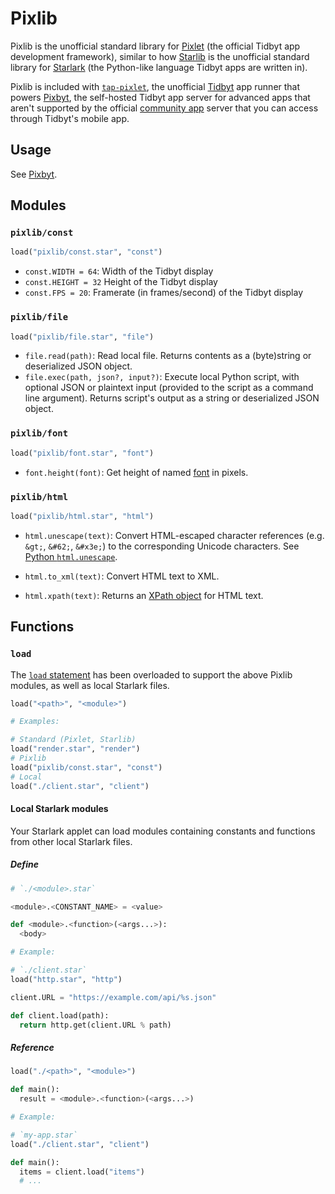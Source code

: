 # Pixlib

Pixlib is the unofficial standard library for [Pixlet](https://github.com/tidbyt/pixlet) (the official Tidbyt app development framework), similar to how [Starlib](https://github.com/qri-io/starlib) is the unofficial standard library for [Starlark](https://github.com/google/starlark-go) (the Python-like language Tidbyt apps are written in).

Pixlib is included with [`tap-pixlet`](https://github.com/DouweM/tap-pixlet), the unofficial [Tidbyt](https://tidbyt.com) app runner that powers [Pixbyt](https://pixbyt.dev), the self-hosted Tidbyt app server for advanced apps that aren't supported by the official [community app](https://tidbyt.dev/docs/publish/community-apps) server that you can access through Tidbyt's mobile app.

## Usage

See [Pixbyt](https://pixbyt.dev).

## Modules

### `pixlib/const`

```python
load("pixlib/const.star", "const")
```

- `const.WIDTH = 64`: Width of the Tidbyt display
- `const.HEIGHT = 32` Height of the Tidbyt display
- `const.FPS = 20`: Framerate (in frames/second) of the Tidbyt display

### `pixlib/file`

```python
load("pixlib/file.star", "file")
```

- `file.read(path)`: Read local file. Returns contents as a (byte)string or deserialized JSON object.
- `file.exec(path, json?, input?)`: Execute local Python script, with optional JSON or plaintext input (provided to the script as a command line argument). Returns script's output as a string or deserialized JSON object.

### `pixlib/font`

```python
load("pixlib/font.star", "font")
```

- `font.height(font)`: Get height of named [font](https://tidbyt.dev/docs/build/fonts-in-pixlet) in pixels.

### `pixlib/html`

```python
load("pixlib/html.star", "html")
```

- `html.unescape(text)`: Convert HTML-escaped character references (e.g. `&gt;`, `&#62;`, `&#x3e;`) to the corresponding Unicode characters. See [Python `html.unescape`](https://docs.python.org/3/library/html.html#html.unescape).

- `html.to_xml(text)`: Convert HTML text to XML.

- `html.xpath(text)`: Returns an [XPath object](https://tidbyt.dev/docs/reference/modules#pixlet-module-xpath) for HTML text.

## Functions

### `load`

The [`load` statement](https://tidbyt.dev/docs/reference/modules) has been overloaded to support the above Pixlib modules, as well as local Starlark files.

```python
load("<path>", "<module>")

# Examples:

# Standard (Pixlet, Starlib)
load("render.star", "render")
# Pixlib
load("pixlib/const.star", "const")
# Local
load("./client.star", "client")
```

#### Local Starlark modules

Your Starlark applet can load modules containing constants and functions from other local Starlark files.

##### Define

```python
# `./<module>.star`

<module>.<CONSTANT_NAME> = <value>

def <module>.<function>(<args...>):
  <body>

# Example:

# `./client.star`
load("http.star", "http")

client.URL = "https://example.com/api/%s.json"

def client.load(path):
  return http.get(client.URL % path)
```

##### Reference

```python
load("./<path>", "<module>")

def main():
  result = <module>.<function>(<args...>)

# Example:

# `my-app.star`
load("./client.star", "client")

def main():
  items = client.load("items")
  # ...
```
